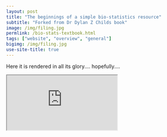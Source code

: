 ```yaml
---
layout: post
title: "The beginnings of a simple bio-statistics resource"
subtitle: "Forked from Dr Dylan Z Childs book"
image: /img/filing.jpg
permlink: /bio-stats-textbook.html
tags: ["website", "overview", "general"]
bigimg: /img/filing.jpg
use-site-title: true
---
```


Here it is rendered in all its glory.... hopefully....

<iframe src="https://www.ssnhub.com/stats-for-bio/"></iframe>

